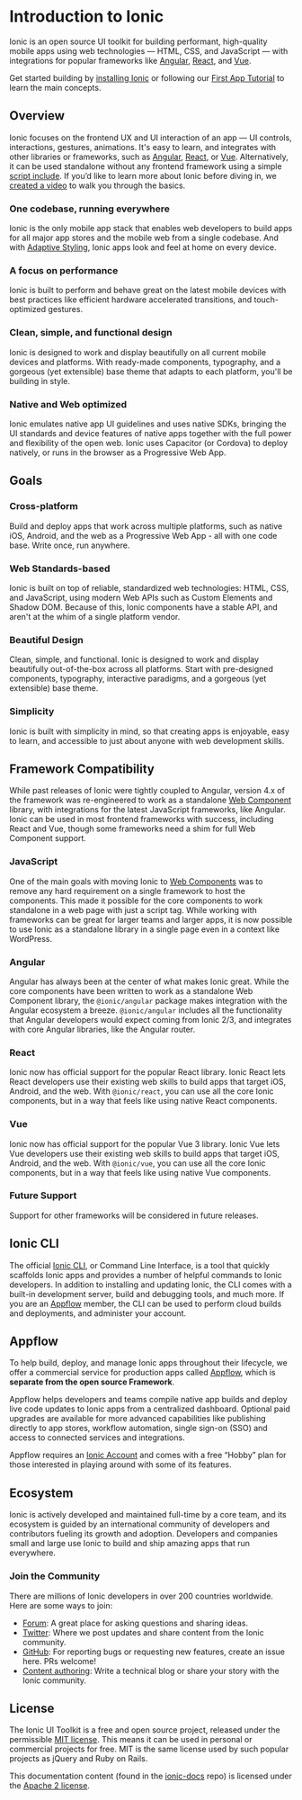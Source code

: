 # Introduction to Ionic

Ionic is an open source UI toolkit for building performant, high-quality mobile apps using web technologies — HTML, CSS, and JavaScript — with integrations for popular frameworks like [Angular](https://ionicframework.com/docs/angular/overview), [React](https://ionicframework.com/docs/react), and [Vue](https://ionicframework.com/docs/vue/overview).

Get started building by [installing Ionic](https://ionicframework.com/docs/intro/cli) or following our [First App Tutorial](https://ionicframework.com/docs/intro/next#build-your-first-app) to learn the main concepts.

## Overview

Ionic focuses on the frontend UX and UI interaction of an app — UI controls, interactions, gestures, animations. It's easy to learn, and integrates with other libraries or frameworks, such as [Angular](https://ionicframework.com/docs/angular/overview), [React](https://ionicframework.com/docs/react), or [Vue](https://ionicframework.com/docs/vue/overview). Alternatively, it can be used standalone without any frontend framework using a simple [script include](https://ionicframework.com/docs/intro/cdn). If you’d like to learn more about Ionic before diving in, we [created a video](https://youtu.be/p3AN3igqiRc) to walk you through the basics.

### One codebase, running everywhere​

Ionic is the only mobile app stack that enables web developers to build apps for all major app stores and the mobile web from a single codebase. And with [Adaptive Styling](https://ionicframework.com/docs/theming/platform-styles), Ionic apps look and feel at home on every device.

### A focus on performance​

Ionic is built to perform and behave great on the latest mobile devices with best practices like efficient hardware accelerated transitions, and touch-optimized gestures.

### Clean, simple, and functional design​

Ionic is designed to work and display beautifully on all current mobile devices and platforms. With ready-made components, typography, and a gorgeous (yet extensible) base theme that adapts to each platform, you'll be building in style.

### Native and Web optimized​

Ionic emulates native app UI guidelines and uses native SDKs, bringing the UI standards and device features of native apps together with the full power and flexibility of the open web. Ionic uses Capacitor (or Cordova) to deploy natively, or runs in the browser as a Progressive Web App.

## Goals

### Cross-platform​

Build and deploy apps that work across multiple platforms, such as native iOS, Android, and the web as a Progressive Web App - all with one code base. Write once, run anywhere.

### Web Standards-based​

Ionic is built on top of reliable, standardized web technologies: HTML, CSS, and JavaScript, using modern Web APIs such as Custom Elements and Shadow DOM. Because of this, Ionic components have a stable API, and aren't at the whim of a single platform vendor.

### Beautiful Design​

Clean, simple, and functional. Ionic is designed to work and display beautifully out-of-the-box across all platforms. Start with pre-designed components, typography, interactive paradigms, and a gorgeous (yet extensible) base theme.

### Simplicity​

Ionic is built with simplicity in mind, so that creating apps is enjoyable, easy to learn, and accessible to just about anyone with web development skills.

## Framework Compatibility​

While past releases of Ionic were tightly coupled to Angular, version 4.x of the framework was re-engineered to work as a standalone [Web Component](https://developer.mozilla.org/en-US/docs/Web/Web_Components) library, with integrations for the latest JavaScript frameworks, like Angular. Ionic can be used in most frontend frameworks with success, including React and Vue, though some frameworks need a shim for full Web Component support.

### JavaScript​

One of the main goals with moving Ionic to [Web Components](https://developer.mozilla.org/en-US/docs/Web/Web_Components) was to remove any hard requirement on a single framework to host the components. This made it possible for the core components to work standalone in a web page with just a script tag. While working with frameworks can be great for larger teams and larger apps, it is now possible to use Ionic as a standalone library in a single page even in a context like WordPress.

### Angular​

Angular has always been at the center of what makes Ionic great. While the core components have been written to work as a standalone Web Component library, the `@ionic/angular` package makes integration with the Angular ecosystem a breeze. `@ionic/angular` includes all the functionality that Angular developers would expect coming from Ionic 2/3, and integrates with core Angular libraries, like the Angular router.

### React​

Ionic now has official support for the popular React library. Ionic React lets React developers use their existing web skills to build apps that target iOS, Android, and the web. With `@ionic/react`, you can use all the core Ionic components, but in a way that feels like using native React components.

### Vue​

Ionic now has official support for the popular Vue 3 library. Ionic Vue lets Vue developers use their existing web skills to build apps that target iOS, Android, and the web. With `@ionic/vue`, you can use all the core Ionic components, but in a way that feels like using native Vue components.

### Future Support​

Support for other frameworks will be considered in future releases.

## Ionic CLI​

The official [Ionic CLI](https://ionicframework.com/docs/cli), or Command Line Interface, is a tool that quickly scaffolds Ionic apps and provides a number of helpful commands to Ionic developers. In addition to installing and updating Ionic, the CLI comes with a built-in development server, build and debugging tools, and much more. If you are an [Appflow](https://ionicframework.com/docs/#appflow) member, the CLI can be used to perform cloud builds and deployments, and administer your account.

## Appflow​

To help build, deploy, and manage Ionic apps throughout their lifecycle, we offer a commercial service for production apps called [Appflow](https://ionic.io/appflow?_gl=1*1a4tglb*_ga*MTMzMTk4MTg4MC4xNjcyODE0NzUx*_ga_REH9TJF6KF*MTY3MjgxODA5OS4yLjEuMTY3MjgxOTU0MC4wLjAuMA..), which is **separate from the open source Framework**.

Appflow helps developers and teams compile native app builds and deploy live code updates to Ionic apps from a centralized dashboard. Optional paid upgrades are available for more advanced capabilities like publishing directly to app stores, workflow automation, single sign-on (SSO) and access to connected services and integrations.

Appflow requires an [Ionic Account](https://dashboard.ionicframework.com/signup?_gl=1*2sai4x*_ga*MTMzMTk4MTg4MC4xNjcyODE0NzUx*_ga_REH9TJF6KF*MTY3MjgxODA5OS4yLjEuMTY3MjgxOTU0MC4wLjAuMA..) and comes with a free “Hobby” plan for those interested in playing around with some of its features.

## Ecosystem​

Ionic is actively developed and maintained full-time by a core team, and its ecosystem is guided by an international community of developers and contributors fueling its growth and adoption. Developers and companies small and large use Ionic to build and ship amazing apps that run everywhere.

### Join the Community​

There are millions of Ionic developers in over 200 countries worldwide. Here are some ways to join:

- [Forum](https://forum.ionicframework.com/?_gl=1*149uo8t*_ga*MTMzMTk4MTg4MC4xNjcyODE0NzUx*_ga_REH9TJF6KF*MTY3MjgxODA5OS4yLjEuMTY3MjgyMDIzMC4wLjAuMA..): A great place for asking questions and sharing ideas.
- [Twitter](https://twitter.com/ionicframework): Where we post updates and share content from the Ionic community.
- [GitHub](https://github.com/ionic-team/ionic): For reporting bugs or requesting new features, create an issue here. PRs welcome!
- [Content authoring](https://ionicframework.com/contributors): Write a technical blog or share your story with the Ionic community.

## License

The Ionic UI Toolkit is a free and open source project, released under the permissible <a href="https://opensource.org/licenses/MIT" target="_blank">MIT license</a>. This means it can be used in personal or commercial projects for free. MIT is the same license used by such popular projects as jQuery and Ruby on Rails.

This documentation content (found in the <a href="https://github.com/ionic-team/ionic-docs" target="_blank">ionic-docs</a> repo) is licensed under the <a href="https://www.apache.org/licenses/LICENSE-2.0" target="_blank">Apache 2 license</a>.
